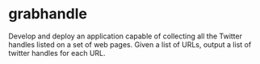 # grabhandle
Develop and deploy an application capable of collecting all the Twitter handles listed on a set of web pages. Given a list of URLs, output a list of twitter handles for each URL.
